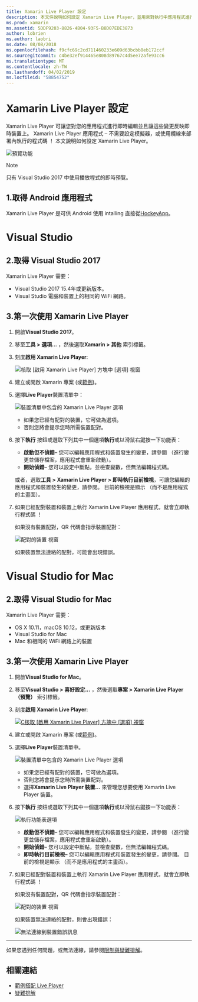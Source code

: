 ```yaml
---
title: Xamarin Live Player 設定
description: 本文件說明如何設定 Xamarin Live Player，並用來對執行中應用程式進行即時編輯。
ms.prod: xamarin
ms.assetid: 5DDF9203-8826-4B04-93F5-B8D07EDE3873
author: lobrien
ms.author: laobri
ms.date: 08/08/2018
ms.openlocfilehash: f9cfc69c2cd711460233e609d63bcbb8eb172ccf
ms.sourcegitcommit: c4be32ef914465e808d89767c4d5ee72afe93cc6
ms.translationtype: MT
ms.contentlocale: zh-TW
ms.lasthandoff: 04/02/2019
ms.locfileid: "58854752"
---
```

# <a name="xamarin-live-player-setup"></a>Xamarin Live Player 設定

Xamarin Live Player 可讓您對您的應用程式進行即時編輯並且讓這些變更反映即時裝置上。 Xamarin Live Player 應用程式 – 不需要設定模擬器，或使用纜線來部署內執行的程式碼 ！ 本文說明如何設定 Xamarin Live Player。

![預覽功能](~/media/shared/preview.png)

> [!NOTE]
> 只有 Visual Studio 2017 中使用播放程式的即時預覽。

## <a name="1-get-the-android-app"></a>1.取得 Android 應用程式

Xamarin Live Player 是可供 Android 使用 intalling 直接從[HockeyApp](https://aka.ms/xlp-hockeyapp)。

# [<a name="visual-studio"></a>Visual Studio](#tab/windows)

## <a name="2-get-visual-studio-2017"></a>2.取得 Visual Studio 2017

Xamarin Live Player 需要：

- Visual Studio 2017 15.4年或更新版本。
- Visual Studio 電腦和裝置上的相同的 WiFi 網路。

## <a name="3-using-xamarin-live-player-for-the-first-time"></a>3.第一次使用 Xamarin Live Player

1. 開啟**Visual Studio 2017**。
2. 移至**工具 > 選項...** ，然後選取**Xamarin > 其他** 索引標籤。
3. 刻度**啟用 Xamarin Live Player**:

    ![核取 [啟用 Xamarin Live Player] 方塊中 [選項] 視窗](install-images/vs2017-options.png)

4. 建立或開啟 Xamarin 專案 (或[範例](~/tools/live-player/samples.md))。
5. 選擇**Live Player**裝置清單中：

    ![裝置清單中包含的 Xamarin Live Player 選項](install-images/devices-empty-windows.png)

    - 如果您已經有配對的裝置，它可做為選項。
    - 否則您將會提示您時所需裝置配對。

6. 按下**執行** 按鈕或選取下列其中一個選項**執行**或以滑鼠右鍵按一下功能表：

    - **啟動但不偵錯**– 您可以編輯應用程式和裝置發生的變更，請參閱 （進行變更並儲存檔案，應用程式會重新啟動）。
    - **開始偵錯**– 您可以設定中斷點，並檢查變數，但無法編輯程式碼。

    或者，選取**工具 > Xamarin Live Player > 即時執行目前檢視**，可讓您編輯的應用程式和裝置發生的變更，請參閱。 目前的檢視是顯示 （而不是應用程式的主畫面）。

7. 如果已經配對裝置和裝置上執行 Xamarin Live Player 應用程式，就會立即執行程式碼 ！

    如果沒有裝置配對，QR 代碼會指示裝置配對：

    ![配對的裝置 視窗](install-images/manage-empty-windows.png)

    如果裝置無法連絡的配對，可能會出現錯誤。

# [<a name="visual-studio-for-mac"></a>Visual Studio for Mac](#tab/macos)

## <a name="2-get-visual-studio-for-mac"></a>2.取得 Visual Studio for Mac

Xamarin Live Player 需要：

- OS X 10.11，macOS 10.12，或更新版本
- Visual Studio for Mac
- Mac 和相同的 WiFi 網路上的裝置

## <a name="3-using-xamarin-live-player-for-the-first-time"></a>3.第一次使用 Xamarin Live Player

1. 開啟**Visual Studio for Mac**。
2. 移至**Visual Studio > 喜好設定...** ，然後選取**專案 > Xamarin Live Player （預覽）**  索引標籤。
3. 刻度**啟用 Xamarin Live Player**:

    [![C核取 [啟用 Xamarin Live Player] 方塊中 [選項] 視窗](install-images/vsmac-options-sml.png)](install-images/vsmac-options.png#lightbox)

4. 建立或開啟 Xamarin 專案 (或[範例](~/tools/live-player/samples.md))。
5. 選擇**Live Player**裝置清單中。

    ![裝置清單中包含的 Xamarin Live Player 選項](install-images/devices.png)

    - 如果您已經有配對的裝置，它可做為選項。
    - 否則您將會提示您時所需裝置配對。
    - 選擇**Xamarin Live Player 裝置...** 來管理您想要使用 Xamarin Live Player 裝置。

6. 按下**執行** 按鈕或選取下列其中一個選項**執行**或以滑鼠右鍵按一下功能表：

    ![執行功能表選項](install-images/run-menu.png)

    - **啟動但不偵錯**– 您可以編輯應用程式和裝置發生的變更，請參閱 （進行變更並儲存檔案，應用程式會重新啟動）。
    - **開始偵錯**– 您可以設定中斷點，並檢查變數，但無法編輯程式碼。
    - **即時執行目前檢視**– 您可以編輯應用程式和裝置發生的變更，請參閱。 目前的檢視是顯示 （而不是應用程式的主畫面）。

7. 如果已經配對裝置和裝置上執行 Xamarin Live Player 應用程式，就會立即執行程式碼 ！

    如果沒有裝置配對，QR 代碼會指示裝置配對：

    ![配對的裝置 視窗](install-images/manage-empty.png)

    如果裝置無法連絡的配對，則會出現錯誤：

    ![無法連線到裝置錯誤訊息](install-images/error-cannot-connect.png)

-----

如果您遇到任何問題，或無法連線，請參閱[限制與疑難排解](~/tools/live-player/troubleshooting.md)。

## <a name="related-links"></a>相關連結

- [範例搭配 Live Player](https://developer.xamarin.com/samples/xamarin-live-player/all/)
- [疑難排解](~/tools/live-player/troubleshooting.md)
